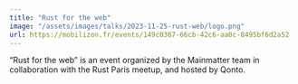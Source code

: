 ```yaml
---
title: "Rust for the web"
image: "/assets/images/talks/2023-11-25-rust-web/logo.png"
url: https://mobilizon.fr/events/149c0367-66cb-42c6-aa0c-8495bf6d2a52
---
```


“Rust for the web” is an event organized by the Mainmatter team in collaboration
with the Rust Paris meetup, and hosted by Qonto.
